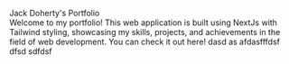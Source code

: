 Jack Doherty's Portfolio <br>
Welcome to my portfolio! This web application is built using NextJs with Tailwind styling, showcasing my skills, projects, and achievements in the field of web development. You can check it out here!
 dasd as
afdasfffdsf
dfsd
sdfdsf
